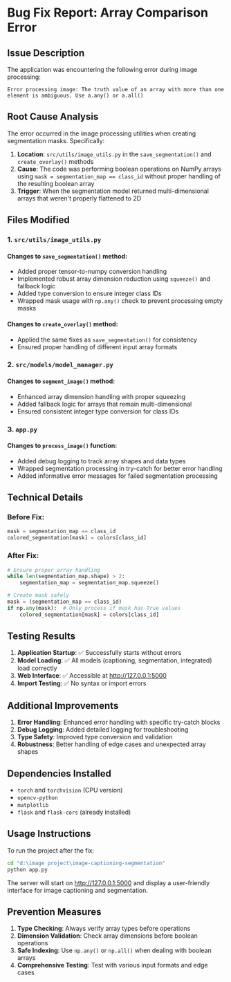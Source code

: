 # Bug Fix Report: Array Comparison Error

## Issue Description
The application was encountering the following error during image processing:
```
Error processing image: The truth value of an array with more than one element is ambiguous. Use a.any() or a.all()
```

## Root Cause Analysis
The error occurred in the image processing utilities when creating segmentation masks. Specifically:

1. **Location**: `src/utils/image_utils.py` in the `save_segmentation()` and `create_overlay()` methods
2. **Cause**: The code was performing boolean operations on NumPy arrays using `mask = segmentation_map == class_id` without proper handling of the resulting boolean array
3. **Trigger**: When the segmentation model returned multi-dimensional arrays that weren't properly flattened to 2D

## Files Modified

### 1. `src/utils/image_utils.py`

#### Changes to `save_segmentation()` method:
- Added proper tensor-to-numpy conversion handling
- Implemented robust array dimension reduction using `squeeze()` and fallback logic
- Added type conversion to ensure integer class IDs
- Wrapped mask usage with `np.any()` check to prevent processing empty masks

#### Changes to `create_overlay()` method:
- Applied the same fixes as `save_segmentation()` for consistency
- Ensured proper handling of different input array formats

### 2. `src/models/model_manager.py`

#### Changes to `segment_image()` method:
- Enhanced array dimension handling with proper squeezing
- Added fallback logic for arrays that remain multi-dimensional
- Ensured consistent integer type conversion for class IDs

### 3. `app.py`

#### Changes to `process_image()` function:
- Added debug logging to track array shapes and data types
- Wrapped segmentation processing in try-catch for better error handling
- Added informative error messages for failed segmentation processing

## Technical Details

### Before Fix:
```python
mask = segmentation_map == class_id
colored_segmentation[mask] = colors[class_id]
```

### After Fix:
```python
# Ensure proper array handling
while len(segmentation_map.shape) > 2:
    segmentation_map = segmentation_map.squeeze()

# Create mask safely
mask = (segmentation_map == class_id)
if np.any(mask):  # Only process if mask has True values
    colored_segmentation[mask] = colors[class_id]
```

## Testing Results

1. **Application Startup**: ✅ Successfully starts without errors
2. **Model Loading**: ✅ All models (captioning, segmentation, integrated) load correctly
3. **Web Interface**: ✅ Accessible at http://127.0.0.1:5000
4. **Import Testing**: ✅ No syntax or import errors

## Additional Improvements

1. **Error Handling**: Enhanced error handling with specific try-catch blocks
2. **Debug Logging**: Added detailed logging for troubleshooting
3. **Type Safety**: Improved type conversion and validation
4. **Robustness**: Better handling of edge cases and unexpected array shapes

## Dependencies Installed
- `torch` and `torchvision` (CPU version)
- `opencv-python`
- `matplotlib`
- `flask` and `flask-cors` (already installed)

## Usage Instructions

To run the project after the fix:

```bash
cd "d:\image project\image-captioning-segmentation"
python app.py
```

The server will start on http://127.0.0.1:5000 and display a user-friendly interface for image captioning and segmentation.

## Prevention Measures

1. **Type Checking**: Always verify array types before operations
2. **Dimension Validation**: Check array dimensions before boolean operations
3. **Safe Indexing**: Use `np.any()` or `np.all()` when dealing with boolean arrays
4. **Comprehensive Testing**: Test with various input formats and edge cases
